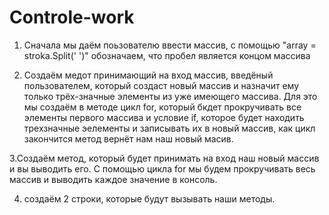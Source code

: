 # Controle-work

1. Сначала мы даём поьзователю ввести  массив, с помощью "array = stroka.Split(' ')" обозначаем, что пробел является концом массива

2. Создаём медот принимающий на вход массив, введёный пользователем, который создаст новый массив и назначит ему только трёх-значные элементы из уже имеющего массива.
Для это мы создаём в методе цикл for, который бкдет прокручивать все элементы первого массива и условие if, которое будет находить 
трехзначные эелементы и записывать их в новый массив, как цикл закончится метод вернёт нам наш новый масив.

3.Создаём метод, который будет принимать на вход наш новый массив и вы выводить его. С помощью цикла for мы будем прокручивать 
весь массив и выводить каждое значение в консоль.

4. создаём 2 строки, которые будут вызывать наши методы.
